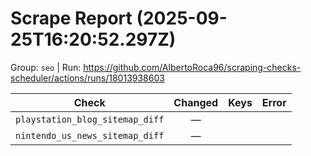 # Scrape Report (2025-09-25T16:20:52.297Z)

Group: `seo`  |  Run: https://github.com/AlbertoRoca96/scraping-checks-scheduler/actions/runs/18013938603

| Check | Changed | Keys | Error |
|---|:---:|:--|:--|
| `playstation_blog_sitemap_diff` | — |  |  |
| `nintendo_us_news_sitemap_diff` | — |  |  |
